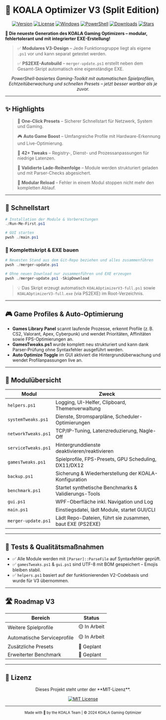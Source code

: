 ﻿# 🐨 KOALA Optimizer V3 (Split Edition)

<div align="center">

[![Version](https://img.shields.io/badge/version-3.0-purple.svg?style=for-the-badge)]()
[![License](https://img.shields.io/badge/license-MIT-blue.svg?style=for-the-badge)](LICENSE)
[![Windows](https://img.shields.io/badge/platform-Windows-0078d4.svg?style=for-the-badge&logo=windows)]()
[![PowerShell](https://img.shields.io/badge/PowerShell-5.1%2B-012456.svg?style=for-the-badge&logo=powershell)]()
[![Downloads](https://img.shields.io/github/downloads/KOALAaufPILLEN/KOALAOptimizerV3/total.svg?style=for-the-badge)](https://github.com/KOALAaufPILLEN/KOALAOptimizerV3/releases)
[![Stars](https://img.shields.io/github/stars/KOALAaufPILLEN/KOALAOptimizerV3.svg?style=for-the-badge)](https://github.com/KOALAaufPILLEN/KOALAOptimizerV3/stargazers)

</div>

**🚀 Die neueste Generation des KOALA Gaming Optimizers – modular, fehlertolerant und mit integrierter EXE-Erstellung!**

> ✅ **Modulares V3-Design** – Jede Funktionsgruppe liegt als eigene `.ps1` vor und kann separat getestet werden.
>
> ✅ **PS2EXE-Autobuild** – `merger-update.ps1` erstellt neben dem Gesamt-Skript automatisch eine eigenständige EXE.
>

<div align="center">
<em>PowerShell-basiertes Gaming-Toolkit mit automatischen Spielprofilen, Echtzeitüberwachung und schnellen Presets – jetzt besser wartbar als je zuvor.</em>
</div>

---

## ✨ Highlights

> 🎯 **One-Click Presets** – Sicherer Schnellstart für Netzwerk, System und Gaming.
>
> 🎮 **Auto Game Boost** – Umfangreiche Profile mit Hardware-Erkennung und Live-Optimierung.
>
> 🔧 **42+ Tweaks** – Registry-, Dienst- und Prozessanpassungen für niedrige Latenzen.
>
> 🧪 **Validierte Lade-Reihenfolge** – Module werden strukturiert geladen und mit Parser-Checks abgesichert.
>
> 🧩 **Modular Reload** – Fehler in einem Modul stoppen nicht mehr den kompletten Ablauf.

---

## 🚀 Schnellstart

```powershell
# Installation der Module & Vorbereitungen
./Run-Me-First.ps1

# GUI starten
pwsh ./main.ps1
```

### 🧰 Komplettskript & EXE bauen

```powershell
# Neuesten Stand aus dem Git-Repo beziehen und alles zusammenführen
pwsh ./merger-update.ps1

# Ohne neuen Download nur zusammenführen und EXE erzeugen
pwsh ./merger-update.ps1 -SkipDownload
```

> 💡 Das Skript erzeugt automatisch `KOALAOptimizerV3-full.ps1` sowie `KOALAOptimizerV3-full.exe` (via PS2EXE) im Root-Verzeichnis.

---

## 🎮 Game Profiles & Auto-Optimierung

- **Games Library Panel** scannt laufende Prozesse, erkennt Profile (z. B. CS2, Valorant, Apex, Cyberpunk) und
  wendet Prioritäten, Affinitäten sowie FPS-Optimierungen an.
- **GamesTweaks.ps1** wurde komplett neu strukturiert und kann dank Parser-Prüfung ohne Syntaxfehler ausgeführt werden.
- **Auto Optimize Toggle** im GUI aktiviert die Hintergrundüberwachung und wendet Profilanpassungen live an.

---

## 🧱 Modulübersicht

| Modul                 | Zweck                                                     |
|-----------------------|-----------------------------------------------------------|
| `helpers.ps1`         | Logging, UI-Helfer, Clipboard, Themenverwaltung           |
| `systemTweaks.ps1`    | Dienste, Stromsparpläne, Scheduler-Optimierungen          |
| `networkTweaks.ps1`   | TCP/IP-Tuning, Latenzreduzierung, Nagle-Off               |
| `serviceTweaks.ps1`   | Hintergrunddienste deaktivieren/reaktivieren             |
| `gamesTweaks.ps1`     | Spielprofile, FPS-Presets, GPU Scheduling, DX11/DX12      |
| `backup.ps1`          | Sicherung & Wiederherstellung der KOALA-Konfiguration     |
| `benchmark.ps1`       | Startet synthetische Benchmarks & Validierungs-Tools      |
| `gui.ps1`             | WPF-Oberfläche inkl. Navigation und Log                  |
| `main.ps1`            | Einstiegsdatei, lädt Module, startet GUI/CLI              |
| `merger-update.ps1`   | Lädt Repo-Dateien, führt sie zusammen, baut EXE (PS2EXE)  |

---

## 🧪 Tests & Qualitätsmaßnahmen

- ✅ Alle Module werden mit `[Parser]::ParseFile` auf Syntaxfehler geprüft.
- ✅ `gamesTweaks.ps1` & `gui.ps1` sind UTF-8 mit BOM gespeichert – Emojis bleiben stabil.
- ✅ `helpers.ps1` basiert auf der funktionierenden V2-Codebasis und wurde für V3 übernommen.

---

## 🛣️ Roadmap V3

| Bereich                   | Status          |
|---------------------------|-----------------|
| Weitere Spielprofile      | 🟡 In Arbeit     |
| Automatische Serviceprofile | 🟡 In Arbeit   |
| Zusätzliche Presets       | 🔵 Geplant       |
| Erweiterter Benchmark     | 🔵 Geplant       |

---

## 📜 Lizenz

<div align="center">
Dieses Projekt steht unter der **MIT-Lizenz**.

[![MIT License](https://img.shields.io/badge/License-MIT-green.svg?style=for-the-badge)](LICENSE)
</div>

---

<div align="center">
<sub>Made with 🐨 by the KOALA Team | © 2024 KOALA Gaming Optimizer</sub>
</div>
